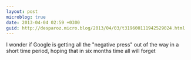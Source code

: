 ```yaml
---
layout: post
microblog: true
date: 2013-04-04 02:59 +0300
guid: http://desparoz.micro.blog/2013/04/03/t319600111942529024.html
---
```

I wonder if Google is getting all the "negative press" out of the way in a short time period, hoping that in six months time all will forget
